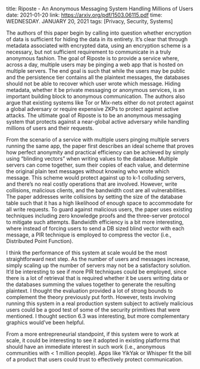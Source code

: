 title: Riposte - An Anonymous Messaging System Handling Millions of Users
date: 2021-01-20
link: https://arxiv.org/pdf/1503.06115.pdf
time: WEDNESDAY. JANUARY 20, 2021
tags: [Privacy, Security, Systems]

The authors of this paper begin by calling into question whether encryption of data is sufficient for hiding the data in its entirety. It’s clear that through metadata associated with encrypted data, using an encryption scheme is a necessary, but not sufficient requirement to communicate in a truly anonymous fashion. The goal of Riposte is to provide a service where, across a day, multiple users may be pinging a web app that is hosted on multiple servers. The end goal is such that while the users may be public and the persistence tier contains all the plaintext messages, the databases should not be able to recover which user wrote which message. Hiding metadata, whether it be private messaging or anonymous services, is an important building block to anonymous communication. The authors also argue that existing systems like Tor or Mix-nets either do not protect against a global adversary or require expensive ZKPs to protect against active attacks. The ultimate goal of Riposte is to be an anonymous messaging system that protects against a near-global active adversary while handling millions of users and their requests.

From the scenario of a service with multiple users pinging multiple servers running the same app, the paper first describes an ideal scheme that proves how perfect anonymity and practical efficiency can be achieved by simply using “blinding vectors” when writing values to the database. Multiple servers can come together, sum their copies of each value, and determine the original plain text messages without knowing who wrote which message. This scheme would protect against up to k-1 colluding servers, and there’s no real costly operations that are involved. However, write collisions, malicious clients, and the bandwidth cost are all vulnerabilities. The paper addresses write collisions by setting the size of the database table such that it has a high likelihood of enough space to accommodate for all write requests. To guard against malicious users, the paper uses existing techniques including zero knowledge proofs and the three-server protocol to mitigate such attempts. Bandwidth efficiency is a bit more interesting, where instead of forcing users to send a DB sized blind vector with each message, a PIR technique is employed to compress the vector (i.e., Distributed Point Function).

I think the performance of this system at scale would be the most straightforward next step. As the number of users and messages increase, simply scaling up the number of servers may not be a satisfactory solution. It’d be interesting to see if more PIR techniques could be employed, since there is a lot of retrieval that is required whether it be users writing data or the databases summing the values together to generate the resulting plaintext. I thought the evaluation provided a lot of strong bounds to complement the theory previously put forth. However, tests involving running this system in a real production system subject to actively malicious users could be a good test of some of the security primitives that were mentioned. I thought section 6.3 was interesting, but more complementary graphics would’ve been helpful.

From a more entrepreneurial standpoint, if this system were to work at scale, it could be interesting to see it adopted in existing platforms that should have an immediate interest in such work (i.e., anonymous communities with < 1 million people). Apps like YikYak or Whisper fit the bill of a product that users could trust to effectively protect communication.
